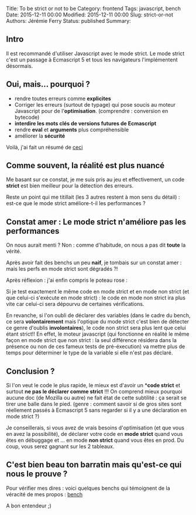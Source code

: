 Title: To be strict or not to be
Category: frontend
Tags: javascript, bench
Date: 2015-12-11 00:00
Modified: 2015-12-11 00:00
Slug: strict-or-not
Authors: Jérémie Ferry
Status: published
Summary:

## Intro

Il est recommandé d'utiliser Javascript avec le mode strict.
Le mode strict c'est un passage à Ecmascript 5 et tous les navigateurs l'implémentent désormais.

## Oui, mais... pourquoi ?

- rendre toutes erreurs comme **explicites**
- Corriger les erreurs (surtout de typage) qui pose soucis au moteur Javascript pour de l'**optimisation**. (comprendre : conversion en bytecode)
- **interdire les mots clés de versions futures de Ecmascript**
- rendre **eval** et **arguments** plus compréhensible
- améliorer la **sécurité**

Voilà, j'ai fait un résumé de [ceci](https://developer.mozilla.org/fr/docs/Web/JavaScript/Reference/Strict_mode)


## Comme souvent, la réalité est plus nuancé

Me basant sur ce constat, je me suis pris au jeu et effectivement, un code **strict** est bien meilleur pour la détection des erreurs.

Reste un point qui me titillait (les 3 autres restent à mon sens du détail) :
est-ce que le mode strict améliore-t-il les performances ?

## Constat amer : Le mode strict n'améliore pas les performances

On nous aurait menti ?
Non : comme d'habitude, on nous a pas dit **toute** la vérité.

Après avoir fait des benchs un peu **naif**, je tombais sur un constat amer : mais les perfs en mode strict sont dégradés ?!

Après réflexion : j'ai enfin compris le poteau rose :

Si je test exactement le même code en mode strict et en mode non strict (et que celui-ci s'exécute en mode strict) : le code en mode non strict ira plus vite car celui-ci sera dépourvu de certaines vérifications.

En revanche, si l'on oubli de déclarer des variables (dans le cadre du bench, ce sera **volontairement** mais l'optique du mode strict c'est bien de détecter ce genre d'oublis **involontaires**), le code non strict sera plus lent que celui étant strict!!
En effet, le moteur javascript (qui fonctionne en réalité le même façon en mode strict que non strict : la seul différence résidera dans la présence ou non de ces fameux tests de pré-éxecution) va mettre plus de temps pour déterminer le type de la variable si elle n'est pas déclaré.

## Conclusion ?

Si l'on veut le code le plus rapide, le mieux est d'avoir un ***code strict** et surtout **ne pas le déclarer comme strict** !!!
On comprend mieux pourquoi aucune doc (de Mozilla ou autre) ne fait état de cette subtilité : ça serait se tirer une balle dans le pied. (genre : comment savoir si de gros sites sont réellement passés à Ecmascript 5 sans regarder si il y a une déclaration en mode strict ?)

Je conseillerais, si vous avez de vrais besoins d'optimisation (et que vous en avez la possibilité), de déclarer votre code en **mode strict** quand vous êtes en débuggage et ... en mode **non strict** quand vous êtes en prod.
Du coup, vous serez gagnant sur les 2 tableaux.

## C'est bien beau ton barratin mais qu'est-ce qui nous le prouve ?

Pour vérifier mes dires : voici quelques benchs qui témoignent de la véracité de mes propos : [bench]()

A bon entendeur ;)